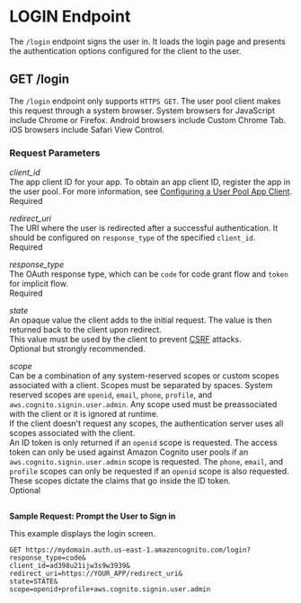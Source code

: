 # LOGIN Endpoint<a name="login-endpoint"></a>

The `/login` endpoint signs the user in\. It loads the login page and presents the authentication options configured for the client to the user\.

## GET /login<a name="get-login"></a>

The `/login` endpoint only supports `HTTPS GET`\. The user pool client makes this request through a system browser\. System browsers for JavaScript include Chrome or Firefox\. Android browsers include Custom Chrome Tab\. iOS browsers include Safari View Control\.

### Request Parameters<a name="get-login-request-parameters"></a>

*client\_id*  
The app client ID for your app\. To obtain an app client ID, register the app in the user pool\. For more information, see [Configuring a User Pool App Client](user-pool-settings-client-apps.md)\.  
Required

*redirect\_uri*  
The URI where the user is redirected after a successful authentication\. It should be configured on `response_type` of the specified `client_id`\.  
Required

*response\_type*  
The OAuth response type, which can be `code` for code grant flow and `token` for implicit flow\.  
Required

*state*  
An opaque value the client adds to the initial request\. The value is then returned back to the client upon redirect\.  
This value must be used by the client to prevent [CSRF](https://en.wikipedia.org/wiki/Cross-site_request_forgery) attacks\.  
Optional but strongly recommended\.

*scope*  
Can be a combination of any system\-reserved scopes or custom scopes associated with a client\. Scopes must be separated by spaces\. System reserved scopes are `openid`, `email`, `phone`, `profile`, and `aws.cognito.signin.user.admin`\. Any scope used must be preassociated with the client or it is ignored at runtime\.  
If the client doesn't request any scopes, the authentication server uses all scopes associated with the client\.  
An ID token is only returned if an `openid` scope is requested\. The access token can only be used against Amazon Cognito user pools if an `aws.cognito.signin.user.admin` scope is requested\. The `phone`, `email`, and `profile` scopes can only be requested if an `openid` scope is also requested\. These scopes dictate the claims that go inside the ID token\.  
Optional

## <a name="get-login-request-sample"></a>

**Sample Request: Prompt the User to Sign in**

This example displays the login screen\.

```
GET https://mydomain.auth.us-east-1.amazoncognito.com/login?
response_type=code&
client_id=ad398u21ijw3s9w3939&
redirect_uri=https://YOUR_APP/redirect_uri&
state=STATE&
scope=openid+profile+aws.cognito.signin.user.admin
```